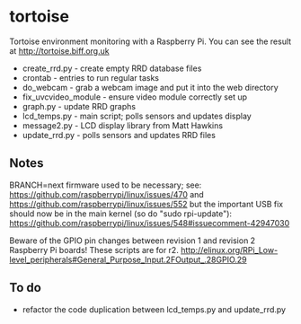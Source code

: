 tortoise
========

Tortoise environment monitoring with a Raspberry Pi. You can see the
result at http://tortoise.biff.org.uk

* create_rrd.py - create empty RRD database files
* crontab - entries to run regular tasks
* do_webcam - grab a webcam image and put it into the web directory
* fix_uvcvideo_module - ensure video module correctly set up
* graph.py - update RRD graphs
* lcd_temps.py - main script; polls sensors and updates display
* message2.py - LCD display library from Matt Hawkins
* update_rrd.py - polls sensors and updates RRD files

Notes
-----

BRANCH=next firmware used to be necessary; see:
https://github.com/raspberrypi/linux/issues/470 and
https://github.com/raspberrypi/linux/issues/552
but the important USB fix should now be in the main kernel (so do
"sudo rpi-update"):
https://github.com/raspberrypi/linux/issues/548#issuecomment-42947030

Beware of the GPIO pin changes between revision 1 and revision 2
Raspberry Pi boards! These scripts are for r2.
http://elinux.org/RPi_Low-level_peripherals#General_Purpose_Input.2FOutput_.28GPIO.29

To do
-----

* refactor the code duplication between lcd_temps.py and update_rrd.py
